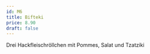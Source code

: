 ```yaml
---
id: M6
title: Bifteki
price: 8.90
draft: false
---
```


Drei Hackfleischröllchen mit Pommes, Salat und Tzatziki
